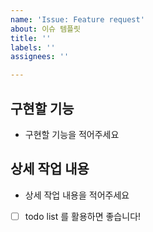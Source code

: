 ```yaml
---
name: 'Issue: Feature request'
about: 이슈 템플릿
title: ''
labels: ''
assignees: ''

---
```


## 구현할 기능
- 구현할 기능을 적어주세요


## 상세 작업 내용
- 상세 작업 내용을 적어주세요
- [ ] todo list 를 활용하면 좋습니다!
